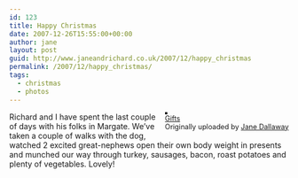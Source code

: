 ```yaml
---
id: 123
title: Happy Christmas
date: 2007-12-26T15:55:00+00:00
author: jane
layout: post
guid: http://www.janeandrichard.co.uk/2007/12/happy_christmas
permalink: /2007/12/happy_christmas/
tags:
  - christmas
  - photos
---
```

<div style="float: right; margin-left: 10px; margin-bottom: 10px;">
  <a href="http://www.flickr.com/photos/janed/2138239646/" title="photo sharing"><img src="http://farm3.static.flickr.com/2034/2138239646_b6b2a7e81a_m.jpg" alt="" style="border: solid 2px #000000;" /></a> <br /> <span style="font-size: 0.9em; margin-top: 0px;"> <a href="http://www.flickr.com/photos/janed/2138239646/">Gifts</a> <br /> Originally uploaded by <a href="http://www.flickr.com/people/janed/">Jane Dallaway</a> </span>
</div>

Richard and I have spent the last couple of days with his folks in Margate. We&#8217;ve taken a couple of walks with the dog, watched 2 excited great-nephews open their own body weight in presents and munched our way through turkey, sausages, bacon, roast potatoes and plenty of vegetables. Lovely!<br clear="all" />